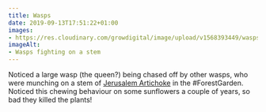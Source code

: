```yaml
---
title: Wasps
date: 2019-09-13T17:51:22+01:00
images: 
- https://res.cloudinary.com/growdigital/image/upload/v1568393449/wasps-904D195E.jpg
imageAlt: 
- Wasps fighting on a stem
---
```


Noticed a large wasp (the queen?) being chased off by other wasps, who were munching on a stem of [Jerusalem Artichoke](https://pfaf.org/user/plant.aspx?LatinName=Helianthus+tuberosus) in the #ForestGarden. Noticed this chewing behaviour on some sunflowers a couple of years, so bad they killed the plants!
